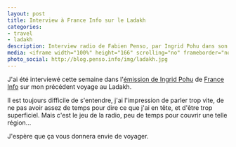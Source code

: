 ```yaml
--- 
layout: post
title: Interview à France Info sur le Ladakh
categories: 
- travel
- ladakh
description: Interview radio de Fabien Penso, par Ingrid Pohu dans son émission Voyage et Découverte
media: <iframe width="100%" height="166" scrolling="no" frameborder="no" src="https://w.soundcloud.com/player/?url=http%3A%2F%2Fapi.soundcloud.com%2Ftracks%2F100522182"></iframe>
photo_social: http://blog.penso.info/img/ladakh.jpg
---
```


J'ai été interviewé cette semaine dans l'[émission de Ingrid
Pohu](http://www.franceinfo.fr/voyage-et-decouvertes-ingrid-pohu-0) de [France
Info](http://www.franceinfo.fr/voyage-et-decouvertes-ingrid-pohu-0) sur mon
précédent voyage au Ladakh.

Il est toujours difficile de s'entendre, j'ai l'impression de parler trop vite,
de ne pas avoir assez de temps pour dire ce que j'ai en tête, et d'être trop
superficiel. Mais c'est le jeu de la radio, peu de temps pour couvrir une telle
région...

J'espère que ça vous donnera envie de voyager.
